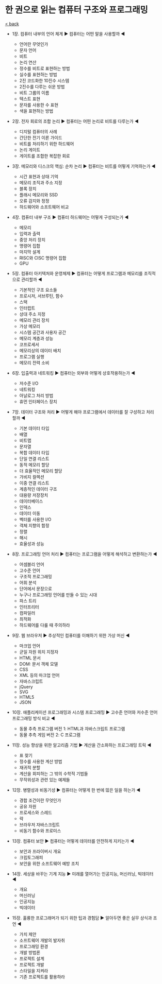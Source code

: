 # 한 권으로 읽는 컴퓨터 구조와 프로그래밍

[< back](../sc.md)

- 1장. 컴퓨터 내부의 언어 체계 ▶ 컴퓨터는 어떤 말을 사용할까 ◀
  + 언어란 무엇인가
  + 문자 언어
  + 비트
  + 논리 연산
  + 정수를 비트로 표현하는 방법
  + 실수를 표현하는 방법
  + 2진 코드화한 10진수 시스템
  + 2진수를 다루는 쉬운 방법
  + 비트 그룹의 이름
  + 텍스트 표현
  + 문자를 사용한 수 표현
  + 색을 표현하는 방법

- 2장. 전자 회로의 조합 논리 ▶ 컴퓨터는 어떤 논리로 비트를 다루는가 ◀
  + 디지털 컴퓨터의 사례
  + 간단한 전기 이론 가이드
  + 비트를 처리하기 위한 하드웨어
  + 논리 게이트
  + 게이트를 조합한 복잡한 회로

- 3장. 메모리와 디스크의 핵심: 순차 논리 ▶ 컴퓨터는 비트를 어떻게 기억하는가 ◀
  + 시간 표현과 상태 기억
  + 메모리 조직과 주소 지정
  + 블록 장치
  + 플래시 메모리와 SSD
  + 오류 감지와 정정
  + 하드웨어와 소프트웨어 비교

- 4장. 컴퓨터 내부 구조 ▶ 컴퓨터 하드웨어는 어떻게 구성되는가 ◀
  + 메모리
  + 입력과 출력
  + 중앙 처리 장치
  + 명령어 집합
  + 마지막 설계
  + RISC와 CISC 명령어 집합
  + GPU

- 5장. 컴퓨터 아키텍처와 운영체제 ▶ 컴퓨터는 어떻게 프로그램과 메모리를 조직적으로 관리할까 ◀
  + 기본적인 구조 요소들
  + 프로시저, 서브루틴, 함수
  + 스택
  + 인터럽트
  + 상대 주소 지정
  + 메모리 관리 장치
  + 가상 메모리
  + 시스템 공간과 사용자 공간
  + 메모리 계층과 성능
  + 코프로세서
  + 메모리상의 데이터 배치
  + 프로그램 실행
  + 메모리 전력 소비

- 6장. 입출력과 네트워킹 ▶ 컴퓨터는 외부와 어떻게 상호작용하는가 ◀
  + 저수준 I/O
  + 네트워킹
  + 아날로그 처리 방법
  + 휴먼 인터페이스 장치

- 7장. 데이터 구조와 처리 ▶ 어떻게 해야 프로그램에서 데이터를 잘 구성하고 처리할까 ◀
  + 기본 데이터 타입
  + 배열
  + 비트맵
  + 문자열
  + 복합 데이터 타입
  + 단일 연결 리스트
  + 동적 메모리 할당
  + 더 효율적인 메모리 할당
  + 가비지 컬렉션
  + 이중 연결 리스트
  + 계층적인 데이터 구조
  + 대용량 저장장치
  + 데이터베이스
  + 인덱스
  + 데이터 이동
  + 벡터를 사용한 I/O
  + 객체 지향의 함정
  + 정렬
  + 해시
  + 효율성과 성능

- 8장. 프로그래밍 언어 처리 ▶ 컴퓨터는 프로그램을 어떻게 해석하고 변환하는가 ◀
  + 어셈블리 언어 
  + 고수준 언어
  + 구조적 프로그래밍
  + 어휘 분석
  + 단어에서 문장으로
  + 누구나 프로그래밍 언어를 만들 수 있는 시대
  + 파스 트리
  + 인터프리터
  + 컴파일러
  + 최적화
  + 하드웨어를 다룰 때 주의하라

- 9장. 웹 브라우저 ▶ 추상적인 컴퓨터를 이해하기 위한 가상 머신 ◀
  + 마크업 언어
  + 균일 자원 위치 지정자
  + HTML 문서
  + DOM: 문서 객체 모델
  + CSS
  + XML 등의 마크업 언어
  + 자바스크립트
  + jQuery
  + SVG
  + HTML5
  + JSON

- 10장. 애플리케이션 프로그래밍과 시스템 프로그래밍 ▶ 고수준 언어와 저수준 언어 프로그래밍 방식 비교 ◀
  + 동물 추측 프로그램 버전 1: HTML과 자바스크립트 프로그램
  + 동물 추측 게임 버전 2: C 프로그램

- 11장. 성능 향상을 위한 알고리즘 기법 ▶ 계산을 간소화하는 프로그래밍 트릭 ◀
  + 표 찾기
  + 정수를 사용한 계산 방법
  + 재귀적 분할
  + 계산을 회피하는 그 밖의 수학적 기법들
  + 무작위성과 관련 있는 예제들

- 12장. 병렬성과 비동기성 ▶ 컴퓨터는 어떻게 한 번에 많은 일을 하는가 ◀
  + 경합 조건이란 무엇인가
  + 공유 자원
  + 프로세스와 스레드
  + 락
  + 브라우저 자바스크립트
  + 비동기 함수와 프로미스

- 13장. 컴퓨터 보안 ▶ 컴퓨터는 어떻게 데이터를 안전하게 지키는가 ◀
  + 보안과 프라이버시 개요
  + 크립토그래피
  + 보안을 위한 소프트웨어 예방 조치

- 14장. 세상을 바꾸는 기계 지능 ▶ 미래를 열어가는 인공지능, 머신러닝, 빅데이터 ◀
  + 개요
  + 머신러닝
  + 인공지능
  + 빅데이터

- 15장. 훌륭한 프로그래머가 되기 위한 팁과 경험담 ▶ 알아두면 좋은 실무 상식과 조언 ◀
  + 가치 제안
  + 소프트웨어 개발의 발자취
  + 프로그래밍 환경
  + 개발 방법론
  + 프로젝트 설계
  + 프로젝트 개발
  + 스타일을 지켜라
  + 기존 프로젝트를 활용하라
